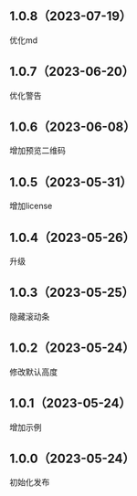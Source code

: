 ## 1.0.8（2023-07-19）
优化md
## 1.0.7（2023-06-20）
优化警告
## 1.0.6（2023-06-08）
增加预览二维码
## 1.0.5（2023-05-31）
增加license
## 1.0.4（2023-05-26）
升级
## 1.0.3（2023-05-25）
隐藏滚动条
## 1.0.2（2023-05-24）
修改默认高度
## 1.0.1（2023-05-24）
增加示例
## 1.0.0（2023-05-24）
初始化发布
